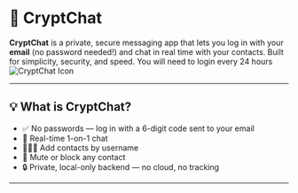 # 🔐 CryptChat

**CryptChat** is a private, secure messaging app that lets you log in with your **email** (no password needed!) and chat in real time with your contacts. Built for simplicity, security, and speed.
You will need to login every 24 hours
![CryptChat Icon](https://cdn-icons-png.flaticon.com/512/566/566718.png)

---

## 💡 What is CryptChat?

- ✅ No passwords — log in with a 6-digit code sent to your email  
- 💬 Real-time 1-on-1 chat  
- 🧑‍🤝‍🧑 Add contacts by username  
- 🔕 Mute or block any contact  
- 🔒 Private, local-only backend — no cloud, no tracking  

---

